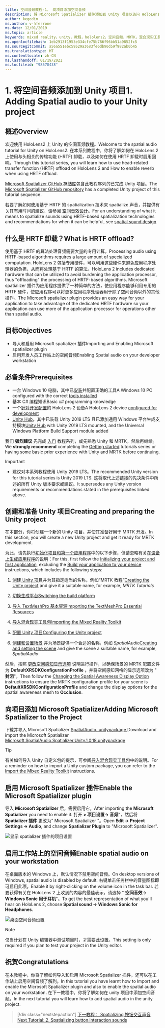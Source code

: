 ```yaml
---
title: 空间音频教程-1。 向项目添加空间音频
description: 将 Microsoft Spatializer 插件添加到 Unity 项目以访问 HoloLens 2 HRTF 硬件卸载。
author: kegodin
ms.author: v-hferrone
ms.date: 12/01/2019
ms.topic: article
keywords: mixed reality，unity，教程，hololens2，空间音频，MRTK，混合现实工具包，UWP，Windows 10，HRTF，head 相关传输函数，回音，Microsoft Spatializer
ms.openlocfilehash: 1eb2913f1953e334cfe75b786f96bb51a9852fc5
ms.sourcegitcommit: a56a551ebc59529a3683fe6db90d59f982ab0b45
ms.translationtype: MT
ms.contentlocale: zh-CN
ms.lasthandoff: 01/19/2021
ms.locfileid: "98578438"
---
```

# <a name="1-adding-spatial-audio-to-your-unity-project"></a><span data-ttu-id="9a9d5-105">1. 将空间音频添加到 Unity 项目</span><span class="sxs-lookup"><span data-stu-id="9a9d5-105">1. Adding Spatial audio to your Unity project</span></span>

## <a name="overview"></a><span data-ttu-id="9a9d5-106">概述</span><span class="sxs-lookup"><span data-stu-id="9a9d5-106">Overview</span></span>

<span data-ttu-id="9a9d5-107">欢迎使用 HoloLens2 上 Unity 的空间音频教程。</span><span class="sxs-lookup"><span data-stu-id="9a9d5-107">Welcome to the spatial audio tutorial for Unity on HoloLens2.</span></span> <span data-ttu-id="9a9d5-108">在本系列教程中，你将了解如何在 HoloLens 2 上使用与头相关的传输功能 (HRTF) 卸载，以及如何在使用 HRTF 卸载时启用回响。</span><span class="sxs-lookup"><span data-stu-id="9a9d5-108">Through this tutorial series, you will learn how to use head-related transfer function (HRTF) offload on HoloLens 2 and How to enable reverb when using HRTF offload.</span></span>

<span data-ttu-id="9a9d5-109">[Microsoft Spatializer GitHub 存储库](https://github.com/microsoft/spatialaudio-unity)包含此教程序列的已完成 Unity 项目。</span><span class="sxs-lookup"><span data-stu-id="9a9d5-109">The [Microsoft Spatializer GitHub repository](https://github.com/microsoft/spatialaudio-unity) has a completed Unity project of this tutorial sequence.</span></span>

<span data-ttu-id="9a9d5-110">若要了解如何使用基于 HRTF 的 spatialization 技术来 spatialize 声音，并提供有关其有用时间的建议，请参阅 [空间音效设计](https://docs.microsoft.com/windows/mixed-reality/spatial-sound-design)。</span><span class="sxs-lookup"><span data-stu-id="9a9d5-110">For an understanding of what it means to spatialize sounds using HRTF-based spatialization technologies and recommendations for when it can be helpful, see [spatial sound design](https://docs.microsoft.com/windows/mixed-reality/spatial-sound-design).</span></span>

## <a name="what-is-hrtf-offload"></a><span data-ttu-id="9a9d5-111">什么是 HRTF 卸载？</span><span class="sxs-lookup"><span data-stu-id="9a9d5-111">What is HRTF offload?</span></span>

<span data-ttu-id="9a9d5-112">使用基于 HRTF 的算法处理音频需要大量的专用计算。</span><span class="sxs-lookup"><span data-stu-id="9a9d5-112">Processing audio using HRTF-based algorithms requires a large amount of specialized computation.</span></span> <span data-ttu-id="9a9d5-113">HoloLens 2 包括专用硬件，可以利用这些硬件来避免应用程序处理器的负担，从而将处理基于 HRTF 的算法。</span><span class="sxs-lookup"><span data-stu-id="9a9d5-113">HoloLens 2 includes dedicated hardware that can be utilized to avoid burdening the application processor, thus "offloading" the processing of HRTF-based algorithms.</span></span>  <span data-ttu-id="9a9d5-114">Microsoft spatializer 插件为应用程序提供了一种简单的方法，使应用程序能够利用专用的 HRTF 硬件，使应用程序可以将更多应用程序处理器用于除了空间音频以外的其他操作。</span><span class="sxs-lookup"><span data-stu-id="9a9d5-114">The Microsoft spatializer plugin provides an easy way for your application to take advantage of the dedicated HRTF hardware so your application can use more of the application processor for operations other than spatial audio.</span></span>

## <a name="objectives"></a><span data-ttu-id="9a9d5-115">目标</span><span class="sxs-lookup"><span data-stu-id="9a9d5-115">Objectives</span></span>

* <span data-ttu-id="9a9d5-116">导入和启用 Microsoft spatializer 插件</span><span class="sxs-lookup"><span data-stu-id="9a9d5-116">Importing and Enabling Microsoft spatializer plugin</span></span>
* <span data-ttu-id="9a9d5-117">启用开发人员工作站上的空间音频</span><span class="sxs-lookup"><span data-stu-id="9a9d5-117">Enabling Spatial audio on your developer workstation</span></span>

## <a name="prerequisites"></a><span data-ttu-id="9a9d5-118">必备条件</span><span class="sxs-lookup"><span data-stu-id="9a9d5-118">Prerequisites</span></span>

* <span data-ttu-id="9a9d5-119">一台 Windows 10 电脑，其中已[安装](../../install-the-tools.md)并配置正确的工具</span><span class="sxs-lookup"><span data-stu-id="9a9d5-119">A Windows 10 PC configured with the correct [tools installed](../../install-the-tools.md)</span></span>
* <span data-ttu-id="9a9d5-120">基本 C# 编程知识</span><span class="sxs-lookup"><span data-stu-id="9a9d5-120">Basic c# programming knowledge</span></span>
* <span data-ttu-id="9a9d5-121">一个[针对开发配置](../../platform-capabilities-and-apis/using-visual-studio.md#enabling-developer-mode)的 HoloLens 2 设备</span><span class="sxs-lookup"><span data-stu-id="9a9d5-121">A HoloLens 2 device [configured for development](../../platform-capabilities-and-apis/using-visual-studio.md#enabling-developer-mode)</span></span>
* <span data-ttu-id="9a9d5-122"><a href="https://docs.unity3d.com/Manual/GettingStartedInstallingHub.html" target="_blank">Unity Hub</a>，其中已装载 Unity 2019 LTS 且已添加通用 Windows 平台生成支持模块</span><span class="sxs-lookup"><span data-stu-id="9a9d5-122"><a href="https://docs.unity3d.com/Manual/GettingStartedInstallingHub.html" target="_blank">Unity Hub</a> with Unity 2019 LTS mounted, and the Universal Windows Platform Build Support module added</span></span>

<span data-ttu-id="9a9d5-123">我们 **强烈建议** 先完成 [入门](mr-learning-base-01.md) 教程系列，或先熟悉 Unity 和 MRTK，然后再继续。</span><span class="sxs-lookup"><span data-stu-id="9a9d5-123">We **strongly recommend** completing the [Getting started](mr-learning-base-01.md) tutorials series or having some basic prior experience with Unity and MRTK before continuing.</span></span>

> [!IMPORTANT]
>
> * <span data-ttu-id="9a9d5-124">建议对本系列教程使用 Unity 2019 LTS。</span><span class="sxs-lookup"><span data-stu-id="9a9d5-124">The recommended Unity version for this tutorial series is Unity 2019 LTS.</span></span> <span data-ttu-id="9a9d5-125">这将取代上述链接的先决条件中所述的所有 Unity 版本要求或建议。</span><span class="sxs-lookup"><span data-stu-id="9a9d5-125">It supersedes any Unity version requirements or recommendations stated in the prerequisites linked above.</span></span>

## <a name="creating-and-preparing-the-unity-project"></a><span data-ttu-id="9a9d5-126">创建和准备 Unity 项目</span><span class="sxs-lookup"><span data-stu-id="9a9d5-126">Creating and preparing the Unity project</span></span>

<span data-ttu-id="9a9d5-127">在本部分，你将创建一个新的 Unity 项目，并使其准备好用于 MRTK 开发。</span><span class="sxs-lookup"><span data-stu-id="9a9d5-127">In this section, you will create a new Unity project and get it ready for MRTK development.</span></span>

<span data-ttu-id="9a9d5-128">为此，请先执行[初始化项目和第一个应用程序](mr-learning-base-02.md)中的以下步骤，但请忽略有关[在设备上生成应用程序](mr-learning-base-02.md#building-your-application-to-your-hololens-2)的说明：</span><span class="sxs-lookup"><span data-stu-id="9a9d5-128">For this, first follow the [Initializing your project and first application](mr-learning-base-02.md), excluding the [Build your application to your device](mr-learning-base-02.md#building-your-application-to-your-hololens-2) instructions, which includes the following steps:</span></span>

1. <span data-ttu-id="9a9d5-129">[创建 Unity 项目](mr-learning-base-02.md#creating-the-unity-project)并为其指定适当的名称，例如“MRTK 教程”</span><span class="sxs-lookup"><span data-stu-id="9a9d5-129">[Creating the Unity project](mr-learning-base-02.md#creating-the-unity-project) and give it a suitable name, for example, *MRTK Tutorials*</span></span>

1. [<span data-ttu-id="9a9d5-130">切换生成平台</span><span class="sxs-lookup"><span data-stu-id="9a9d5-130">Switching the build platform</span></span>](mr-learning-base-02.md#configuring-the-unity-project)

1. [<span data-ttu-id="9a9d5-131">导入 TextMeshPro 基本资源</span><span class="sxs-lookup"><span data-stu-id="9a9d5-131">Importing the TextMeshPro Essential Resources</span></span>](mr-learning-base-02.md#importing-the-textmeshpro-essential-resources)

1. [<span data-ttu-id="9a9d5-132">导入混合现实工具包</span><span class="sxs-lookup"><span data-stu-id="9a9d5-132">Importing the Mixed Reality Toolkit</span></span>](mr-learning-base-02.md#importing-the-mixed-reality-toolkit)

1. [<span data-ttu-id="9a9d5-133">配置 Unity 项目</span><span class="sxs-lookup"><span data-stu-id="9a9d5-133">Configuring the Unity project</span></span>](mr-learning-base-02.md#configuring-the-unity-project)

1. <span data-ttu-id="9a9d5-134">[创建和设置场景](mr-learning-base-02.md#creating-and-configuring-the-scene) 并为场景提供一个合适的名称，例如 *SpatialAudio*</span><span class="sxs-lookup"><span data-stu-id="9a9d5-134">[Creating and setting the scene](mr-learning-base-02.md#creating-and-configuring-the-scene) and give the scene a suitable name, for example, *SpatialAudio*</span></span>

<span data-ttu-id="9a9d5-135">然后，按照 [更改空间感知显示选项](mr-learning-base-03.md#changing-the-spatial-awareness-display-option) 说明进行操作，以确保场景的 MRTK 配置文件为 **DefaultXRSDKConfigurationProfile** ，并将空间感知网格的显示选项改为 " **封闭**"。</span><span class="sxs-lookup"><span data-stu-id="9a9d5-135">Then follow the [Changing the Spatial Awareness Display Option](mr-learning-base-03.md#changing-the-spatial-awareness-display-option) instructions to ensure the MRTK configuration profile for your scene is **DefaultXRSDKConfigurationProfile** and change the display options for the spatial awareness mesh to **Occlusion**.</span></span>

## <a name="adding-microsoft-spatializer-to-the-project"></a><span data-ttu-id="9a9d5-136">向项目添加 Microsoft Spatializer</span><span class="sxs-lookup"><span data-stu-id="9a9d5-136">Adding Microsoft Spatializer to the Project</span></span>

<span data-ttu-id="9a9d5-137">下载并导入 Microsoft Spatializer  <a href="https://github.com/microsoft/spatialaudio-unity/releases/download/v1.0.18/Microsoft.SpatialAudio.Spatializer.Unity.1.0.18.unitypackage" target="_blank">SpatialAudio. unitypackage </a></span><span class="sxs-lookup"><span data-stu-id="9a9d5-137">Download and import the Microsoft Spatializer  <a href="https://github.com/microsoft/spatialaudio-unity/releases/download/v1.0.18/Microsoft.SpatialAudio.Spatializer.Unity.1.0.18.unitypackage" target="_blank">Microsoft.SpatialAudio.Spatializer.Unity.1.0.18.unitypackage </a></span></span>

>[!TIP]
> <span data-ttu-id="9a9d5-138">有关如何导入 Unity 自定义包的提示，可参阅[导入混合现实工具包](../../../mrlearning-base-ch1.md#import-the-mixed-reality-toolkit)中的说明。</span><span class="sxs-lookup"><span data-stu-id="9a9d5-138">For a reminder on how to import a Unity custom package, you can refer to the [Import the Mixed Reality Toolkit](../../../mrlearning-base-ch1.md#import-the-mixed-reality-toolkit) instructions.</span></span>

## <a name="enable-the-microsoft-spatializer-plugin"></a><span data-ttu-id="9a9d5-139">启用 Microsoft Spatializer 插件</span><span class="sxs-lookup"><span data-stu-id="9a9d5-139">Enable the Microsoft Spatializer plugin</span></span>

<span data-ttu-id="9a9d5-140">导入 **Microsoft Spatializer** 后，需要启用它。</span><span class="sxs-lookup"><span data-stu-id="9a9d5-140">After importing the **Microsoft Spatializer** you need to enable it.</span></span> <span data-ttu-id="9a9d5-141">打开 **> 项目设置-> 音频**"，然后将 **Spatializer 插件** 更改为" Microsoft Spatializer "。</span><span class="sxs-lookup"><span data-stu-id="9a9d5-141">Open **Edit -> Project Settings -> Audio**, and change **Spatializer Plugin** to "Microsoft Spatializer".</span></span>

![显示 spatializer 插件的项目设置](images/spatial-audio/spatial-audio-01-section3-step1-1.png)

## <a name="enable-spatial-audio-on-your-workstation"></a><span data-ttu-id="9a9d5-143">启用工作站上的空间音频</span><span class="sxs-lookup"><span data-stu-id="9a9d5-143">Enable spatial audio on your workstation</span></span>

<span data-ttu-id="9a9d5-144">在桌面版本的 Windows 上，默认情况下禁用空间音频。</span><span class="sxs-lookup"><span data-stu-id="9a9d5-144">On desktop versions of Windows, spatial audio is disabled by default.</span></span> <span data-ttu-id="9a9d5-145">右键单击任务栏中的音量图标即可启用此项。</span><span class="sxs-lookup"><span data-stu-id="9a9d5-145">Enable it by right-clicking on the volume icon in the task bar.</span></span> <span data-ttu-id="9a9d5-146">若要获得有关在 HoloLens 2 上收到的内容的最佳表示，请选择 " **空间音效-> Windows Sonic 用于耳机**"。</span><span class="sxs-lookup"><span data-stu-id="9a9d5-146">To get the best representation of what you'll hear on HoloLens 2, choose **Spatial sound -> Windows Sonic for Headphones**.</span></span>

![桌面空间音频设置](images/spatial-audio/spatial-audio-01-section4-step1-1.png)

> [!NOTE]
> <span data-ttu-id="9a9d5-148">仅当计划在 Unity 编辑器中测试项目时，才需要此设置。</span><span class="sxs-lookup"><span data-stu-id="9a9d5-148">This setting is only required if you plan to test your project in the Unity editor.</span></span>

## <a name="congratulations"></a><span data-ttu-id="9a9d5-149">祝贺</span><span class="sxs-lookup"><span data-stu-id="9a9d5-149">Congratulations</span></span>

<span data-ttu-id="9a9d5-150">在本教程中，你将了解如何导入和启用 Microsoft Spatializer 插件，还可以在工作站上启用空间音频了解到。</span><span class="sxs-lookup"><span data-stu-id="9a9d5-150">In this tutorial you have learnt how to Import and enable the Microsoft Spatializer plugin and also to enable the spatial audio on your workstation.</span></span>
<span data-ttu-id="9a9d5-151">在下一教程中，你将了解如何在 unity 项目中添加空间音频。</span><span class="sxs-lookup"><span data-stu-id="9a9d5-151">In the next tutorial you will learn how to add spatial audio in the unity project.</span></span>

> [!div class="nextstepaction"]
> [<span data-ttu-id="9a9d5-152">下一教程： Spatializing 按钮交互声音</span><span class="sxs-lookup"><span data-stu-id="9a9d5-152">Next Tutorial: 2. Spatializing button interaction sounds</span></span>](unity-spatial-audio-ch2.md)
